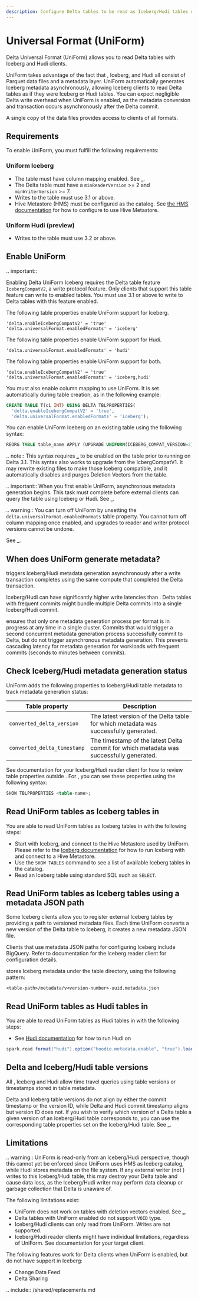 ```yaml
---
description: Configure Delta tables to be read as Iceberg/Hudi tables using UniForm.
---
```


# Universal Format (UniForm)

Delta Universal Format (UniForm) allows you to read Delta tables with Iceberg and Hudi clients.

UniForm takes advantage of the fact that <Delta>, Iceberg, and Hudi all consist of Parquet data files and a metadata layer. UniForm automatically generates Iceberg metadata asynchronously, allowing Iceberg clients to read Delta tables as if they were Iceberg or Hudi tables. You can expect negligible Delta write overhead when UniForm is enabled, as the metadata conversion and transaction occurs asynchronously after the Delta commit.

A single copy of the data files provides access to clients of all formats.

## Requirements

To enable UniForm, you must fulfill the following requirements:

### Uniform Iceberg
- The table must have column mapping enabled. See [_](delta-column-mapping.md).
- The Delta table must have a `minReaderVersion` >= 2 and `minWriterVersion` >= 7.
- Writes to the table must use <Delta> 3.1 or above.
- Hive Metastore (HMS) must be configured as the catalog. See [the HMS documentation](https://spark.apache.org/docs/latest/sql-data-sources-hive-tables.html) for how to configure <AS> to use Hive Metastore.

### Uniform Hudi (preview)
- Writes to the table must use <Delta> 3.2 or above.

## Enable <Delta> UniForm

.. important::

  Enabling Delta UniForm Iceberg requires the Delta table feature `IcebergCompatV2`, a write protocol feature. Only clients that support this table feature can write to enabled tables. You must use <Delta> 3.1 or above to write to Delta tables with this feature enabled.

The following table properties enable UniForm support for Iceberg.

```
'delta.enableIcebergCompatV2' = 'true'
'delta.universalFormat.enabledFormats' = 'iceberg'
```

The following table properties enable UniForm support for Hudi.

```
'delta.universalFormat.enabledFormats' = 'hudi'
```

The following table properties enable UniForm support for both.

```
'delta.enableIcebergCompatV2' = 'true'
'delta.universalFormat.enabledFormats' = 'iceberg,hudi'
```

You must also enable column mapping to use UniForm. It is set automatically during table creation, as in the following example:

```sql
CREATE TABLE T(c1 INT) USING DELTA TBLPROPERTIES(
  'delta.enableIcebergCompatV2' = 'true',
  'delta.universalFormat.enabledFormats' = 'iceberg');
```

You can enable UniForm Iceberg on an existing table using the following syntax:


```sql
REORG TABLE table_name APPLY (UPGRADE UNIFORM(ICEBERG_COMPAT_VERSION=2));
```
.. note:: This syntax requires [_](delta-column-mapping.md) to be enabled on the table prior to running on Delta 3.1. This syntax also works to upgrade from the IcbergCompatV1. It may rewrite existing files to make those Iceberg compatible, and it automatically disables and purges Deletion Vectors from the table.

.. important:: When you first enable UniForm, asynchronous metadata generation begins. This task must complete before external clients can query the table using Iceberg or Hudi. See [_](#status).

.. warning:: You can turn off UniForm by unsetting the `delta.universalFormat.enabledFormats` table property. You cannot turn off column mapping once enabled, and upgrades to <Delta> reader and writer protocol versions cannot be undone.

See [_](#limitations).

## When does UniForm generate metadata?

<Delta> triggers Iceberg/Hudi metadata generation asynchronously after a <Delta> write transaction completes using the same compute that completed the Delta transaction.

Iceberg/Hudi can have significantly higher write latencies than <Delta>. Delta tables with frequent commits might bundle multiple Delta commits into a single Iceberg/Hudi commit.

<Delta> ensures that only one metadata generation process per format is in progress at any time in a single cluster. Commits that would trigger a second concurrent metadata generation process successfully commit to Delta, but do not trigger asynchronous metadata generation. This prevents cascading latency for metadata generation for workloads with frequent commits (seconds to minutes between commits).

## <a id="status"></a> Check Iceberg/Hudi metadata generation status

UniForm adds the following properties to Iceberg/Hudi table metadata to track metadata generation status:

| Table property | Description |
| --- | --- |
| `converted_delta_version` | The latest version of the Delta table for which metadata was successfully generated. |
| `converted_delta_timestamp` | The timestamp of the latest Delta commit for which metadata was successfully generated. |

See documentation for your Iceberg/Hudi reader client for how to review table properties outside <Delta>. For <AS>, you can see these properties using the following syntax:

```sql
SHOW TBLPROPERTIES <table-name>;
```

## Read UniForm tables as Iceberg tables in <AS>

You are able to read UniForm tables as Iceberg tables in <AS> with the following steps:
* Start <AS> with Iceberg, and connect to the Hive Metastore used by UniForm. Please refer to the [Iceberg documentation](https://iceberg.apache.org/docs/latest/spark-configuration/#catalogs) for how to run Iceberg with <AS> and connect to a Hive Metastore.
* Use the `SHOW TABLES` command to see a list of available Iceberg tables in the catalog.
* Read an Iceberg table using standard SQL such as `SELECT`. 

## Read UniForm tables as Iceberg tables using a metadata JSON path

Some Iceberg clients allow you to register external Iceberg tables by providing a path to versioned metadata files. Each time UniForm converts a new version of the Delta table to Iceberg, it creates a new metadata JSON file.

Clients that use metadata JSON paths for configuring Iceberg include BigQuery. Refer to documentation for the Iceberg reader client for configuration details.

<Delta> stores Iceberg metadata under the table directory, using the following pattern:

```
<table-path>/metadata/v<version-number>-uuid.metadata.json
```

## Read UniForm tables as Hudi tables in <AS>

You are able to read UniForm tables as Hudi tables in <AS> with the following steps:
*  See [Hudi documentation](https://hudi.apache.org/docs/quick-start-guide#spark-shellsql) for how to run Hudi on <AS>
```scala
spark.read.format("hudi").option("hoodie.metadata.enable", "true").load("PATH_TO_UNIFORM_TABLE_DIRECTORY")

```

## <a id="versions"></a> Delta and Iceberg/Hudi table versions

All <Delta>, Iceberg and Hudi allow time travel queries using table versions or timestamps stored in table metadata.

Delta and Iceberg table versions do not align by either the commit timestamp or the version ID, while Delta and Hudi commit timestamp aligns but version ID does not. If you wish to verify which version of a Delta table a given version of an Iceberg/Hudi table corresponds to, you can use the corresponding table properties set on the Iceberg/Hudi table. See [_](#status).

## Limitations

.. warning:: UniForm is read-only from an Iceberg/Hudi perspective, though this cannot yet be enforced since UniForm uses HMS as Iceberg catalog, while Hudi stores metadata on the file system. If any external writer (not <Delta>) writes to this Iceberg/Hudi table, this may destroy your Delta table and cause data loss, as the Iceberg/Hudi writer may perform data cleanup or garbage collection that Delta is unaware of.

The following limitations exist:

- UniForm does not work on tables with deletion vectors enabled. See [_](delta-deletion-vectors.md).
- Delta tables with UniForm enabled do not support `VOID` type.
- Iceberg/Hudi clients can only read from UniForm. Writes are not supported.
- Iceberg/Hudi reader clients might have individual limitations, regardless of UniForm. See documentation for your target client.

The following <Delta> features work for Delta clients when UniForm is enabled, but do not have support in Iceberg:

- Change Data Feed
- Delta Sharing

.. include:: /shared/replacements.md
